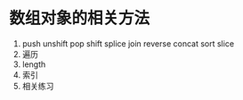 # 数组对象的相关方法
1. push  unshift   pop  shift  splice  join  reverse  concat  sort  slice
2. 遍历  
3. length
4. 索引
5. 相关练习


